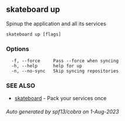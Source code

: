 ## skateboard up

Spinup the application and all its services

```
skateboard up [flags]
```

### Options

```
  -f, --force     Pass --force when syncing
  -h, --help      help for up
  -n, --no-sync   Skip syncing repositories
```

### SEE ALSO

* [skateboard](skateboard.md)	 - Pack your services once

###### Auto generated by spf13/cobra on 1-Aug-2023
